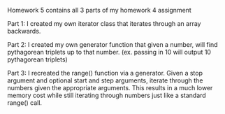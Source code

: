 Homework 5 contains all 3 parts of my homework 4 assignment

Part 1: I created my own iterator class that iterates through an array backwards.

Part 2: I created my own generator function that given a number, will find pythagorean triplets up to that number. (ex. passing in 10 will output 10 pythagorean triplets)

Part 3: I recreated the range() function via a generator. Given a stop argument and optional start and step arguments, iterate through the numbers given the appropriate arguments. This results in a much lower memory cost while still iterating through numbers just like a standard range() call.
